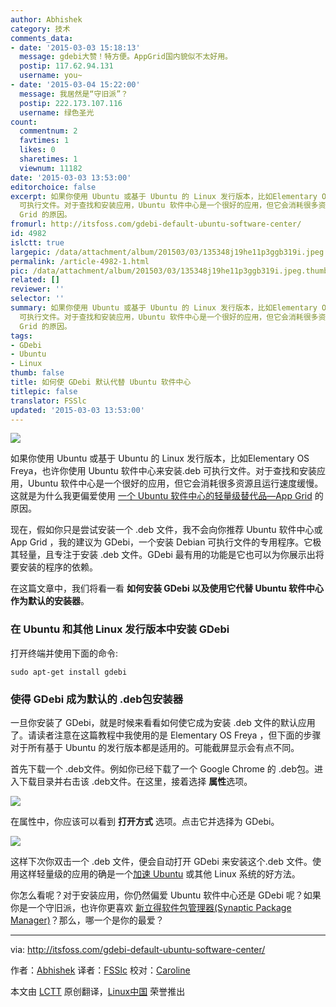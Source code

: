 ```yaml
---
author: Abhishek
category: 技术
comments_data:
- date: '2015-03-03 15:18:13'
  message: gdebi大赞！特方便。AppGrid国内貌似不太好用。
  postip: 117.62.94.131
  username: you~
- date: '2015-03-04 15:22:00'
  message: 我居然是“守旧派”？
  postip: 222.173.107.116
  username: 绿色圣光
count:
  commentnum: 2
  favtimes: 1
  likes: 0
  sharetimes: 1
  viewnum: 11182
date: '2015-03-03 13:53:00'
editorchoice: false
excerpt: 如果你使用 Ubuntu 或基于 Ubuntu 的 Linux 发行版本，比如Elementary OS Freya，也许你使用 Ubuntu 软件中心来安装.deb
  可执行文件。对于查找和安装应用，Ubuntu 软件中心是一个很好的应用，但它会消耗很多资源且运行速度缓慢。这就是为什么我更偏爱使用 一个 Ubuntu 软件中心的轻量级替代品—App
  Grid 的原因。
fromurl: http://itsfoss.com/gdebi-default-ubuntu-software-center/
id: 4982
islctt: true
largepic: /data/attachment/album/201503/03/135348j19he11p3ggb319i.jpeg
permalink: /article-4982-1.html
pic: /data/attachment/album/201503/03/135348j19he11p3ggb319i.jpeg.thumb.jpg
related: []
reviewer: ''
selector: ''
summary: 如果你使用 Ubuntu 或基于 Ubuntu 的 Linux 发行版本，比如Elementary OS Freya，也许你使用 Ubuntu 软件中心来安装.deb
  可执行文件。对于查找和安装应用，Ubuntu 软件中心是一个很好的应用，但它会消耗很多资源且运行速度缓慢。这就是为什么我更偏爱使用 一个 Ubuntu 软件中心的轻量级替代品—App
  Grid 的原因。
tags:
- GDebi
- Ubuntu
- Linux
thumb: false
title: 如何使 GDebi 默认代替 Ubuntu 软件中心
titlepic: false
translator: FSSlc
updated: '2015-03-03 13:53:00'
---
```


[![](https://camo.githubusercontent.com/4dbc733853c2703b1ff155e682e35cd35b6ae7e1/687474703a2f2f697473666f73732e697473666f73732e6e6574646e612d63646e2e636f6d2f77702d636f6e74656e742f75706c6f6164732f323031352f30322f4d616b655f47446562695f44656661756c742e6a706567)](https://camo.githubusercontent.com/4dbc733853c2703b1ff155e682e35cd35b6ae7e1/687474703a2f2f697473666f73732e697473666f73732e6e6574646e612d63646e2e636f6d2f77702d636f6e74656e742f75706c6f6164732f323031352f30322f4d616b655f47446562695f44656661756c742e6a706567)


如果你使用 Ubuntu 或基于 Ubuntu 的 Linux 发行版本，比如Elementary OS Freya，也许你使用 Ubuntu 软件中心来安装.deb 可执行文件。对于查找和安装应用，Ubuntu 软件中心是一个很好的应用，但它会消耗很多资源且运行速度缓慢。这就是为什么我更偏爱使用 [一个 Ubuntu 软件中心的轻量级替代品—App Grid](http://itsfoss.com/app-grid-lighter-alternative-ubuntu-software-center/) 的原因。


现在，假如你只是尝试安装一个 .deb 文件，我不会向你推荐 Ubuntu 软件中心或 App Grid ，我的建议为 GDebi，一个安装 Debian 可执行文件的专用程序。它极其轻量，且专注于安装 .deb 文件。GDebi 最有用的功能是它也可以为你展示出将要安装的程序的依赖。


在这篇文章中，我们将看一看 **如何安装 GDebi 以及使用它代替 Ubuntu 软件中心作为默认的安装器**。


### 在 Ubuntu 和其他 Linux 发行版本中安装 GDebi


打开终端并使用下面的命令:



```
sudo apt-get install gdebi

```

### 使得 GDebi 成为默认的 .deb包安装器


一旦你安装了 GDebi，就是时候来看看如何使它成为安装 .deb 文件的默认应用了。请读者注意在这篇教程中我使用的是 Elementary OS Freya ，但下面的步骤对于所有基于 Ubuntu 的发行版本都是适用的。可能截屏显示会有点不同。


首先下载一个 .deb文件。例如你已经下载了一个 Google Chrome 的 .deb包。进入下载目录并右击该 .deb文件。在这里，接着选择 **属性**选项。


[![](https://camo.githubusercontent.com/9aeed99360ecb684415dea27aabc101552f409b0/687474703a2f2f697473666f73732e697473666f73732e6e6574646e612d63646e2e636f6d2f77702d636f6e74656e742f75706c6f6164732f323031352f30322f47446562695f64656661756c742e6a706567)](https://camo.githubusercontent.com/9aeed99360ecb684415dea27aabc101552f409b0/687474703a2f2f697473666f73732e697473666f73732e6e6574646e612d63646e2e636f6d2f77702d636f6e74656e742f75706c6f6164732f323031352f30322f47446562695f64656661756c742e6a706567)


在属性中，你应该可以看到 **打开方式** 选项。点击它并选择为 GDebi。


[![](https://camo.githubusercontent.com/ada5c54b1d62eba3a774b2707d4c795696d2c43d/687474703a2f2f697473666f73732e697473666f73732e6e6574646e612d63646e2e636f6d2f77702d636f6e74656e742f75706c6f6164732f323031352f30322f47446562695f64656661756c745f5562756e74752e6a706567)](https://camo.githubusercontent.com/ada5c54b1d62eba3a774b2707d4c795696d2c43d/687474703a2f2f697473666f73732e697473666f73732e6e6574646e612d63646e2e636f6d2f77702d636f6e74656e742f75706c6f6164732f323031352f30322f47446562695f64656661756c745f5562756e74752e6a706567)


这样下次你双击一个 .deb 文件，便会自动打开 GDebi 来安装这个.deb 文件。使用这样轻量级的应用的确是一个[加速 Ubuntu](http://itsfoss.com/speed-up-ubuntu-1310/) 或其他 Linux 系统的好方法。


你怎么看呢？对于安装应用，你仍然偏爱 Ubuntu 软件中心还是 GDebi 呢？如果你是一个守旧派，也许你更喜欢 [新立得软件包管理器(Synaptic Package Manager)](http://www.nongnu.org/synaptic/)？那么，哪一个是你的最爱？




---


via: <http://itsfoss.com/gdebi-default-ubuntu-software-center/>


作者：[Abhishek](http://itsfoss.com/author/abhishek/) 译者：[FSSlc](https://github.com/FSSlc) 校对：[Caroline](https://github.com/carolinewuyan)


本文由 [LCTT](https://github.com/LCTT/TranslateProject) 原创翻译，[Linux中国](http://linux.cn/) 荣誉推出